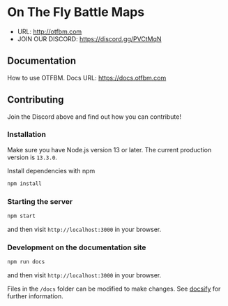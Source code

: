 # On The Fly Battle Maps

* URL: http://otfbm.com
* JOIN OUR DISCORD: https://discord.gg/PVCtMqN

## Documentation

How to use OTFBM.  Docs URL: https://docs.otfbm.com

## Contributing

Join the Discord above and find out how you can contribute!

### Installation

Make sure you have Node.js version 13 or later. The current production version is `13.3.0`.

Install dependencies with npm

```sh
npm install
```

### Starting the server

```sh
npm start
```

and then visit `http://localhost:3000` in your browser.

### Development on the documentation site

```sh
npm run docs
```

and then visit `http://localhost:3000` in your browser.

Files in the `/docs` folder can be modified to make changes. See [docsify](https://docsify.js.org/) for further information.
